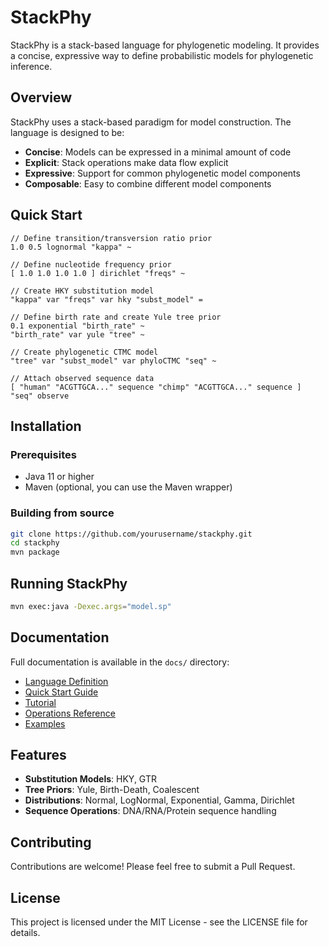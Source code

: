 # StackPhy

StackPhy is a stack-based language for phylogenetic modeling. It provides a concise, expressive way to define probabilistic models for phylogenetic inference.

## Overview

StackPhy uses a stack-based paradigm for model construction. The language is designed to be:

- **Concise**: Models can be expressed in a minimal amount of code
- **Explicit**: Stack operations make data flow explicit
- **Expressive**: Support for common phylogenetic model components
- **Composable**: Easy to combine different model components

## Quick Start

```
// Define transition/transversion ratio prior
1.0 0.5 lognormal "kappa" ~

// Define nucleotide frequency prior
[ 1.0 1.0 1.0 1.0 ] dirichlet "freqs" ~

// Create HKY substitution model
"kappa" var "freqs" var hky "subst_model" =

// Define birth rate and create Yule tree prior
0.1 exponential "birth_rate" ~
"birth_rate" var yule "tree" ~

// Create phylogenetic CTMC model
"tree" var "subst_model" var phyloCTMC "seq" ~

// Attach observed sequence data
[ "human" "ACGTTGCA..." sequence "chimp" "ACGTTGCA..." sequence ] "seq" observe
```

## Installation

### Prerequisites
- Java 11 or higher
- Maven (optional, you can use the Maven wrapper)

### Building from source
```bash
git clone https://github.com/yourusername/stackphy.git
cd stackphy
mvn package
```

## Running StackPhy

```bash
mvn exec:java -Dexec.args="model.sp"
```

## Documentation

Full documentation is available in the `docs/` directory:

- [Language Definition](LANGUAGE.md)
- [Quick Start Guide](docs/quickstart.md)
- [Tutorial](docs/tutorial.md)
- [Operations Reference](docs/operations.md)
- [Examples](docs/examples/)

## Features

- **Substitution Models**: HKY, GTR
- **Tree Priors**: Yule, Birth-Death, Coalescent
- **Distributions**: Normal, LogNormal, Exponential, Gamma, Dirichlet
- **Sequence Operations**: DNA/RNA/Protein sequence handling

## Contributing

Contributions are welcome! Please feel free to submit a Pull Request.

## License

This project is licensed under the MIT License - see the LICENSE file for details.